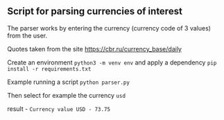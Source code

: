 ## Script for parsing currencies of interest

The parser works by entering the currency (currency code of 3 values) from the user.

Quotes taken from the site https://cbr.ru/currency_base/daily

Create an environment ```python3 -m venv env``` and apply a dependency ```pip install -r requirements.txt```

Example running a script ```python parser.py```

Then select for example the currency ```usd```

result - ```Currency value USD - 73.75```
